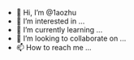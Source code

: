 - 👋 Hi, I’m @1aozhu
- 👀 I’m interested in ...
- 🌱 I’m currently learning ...
- 💞️ I’m looking to collaborate on ...
- 📫 How to reach me ...

<!---
1aozhu/1aozhu is a ✨ special ✨ repository because its `README.md` (this file) appears on your GitHub profile.
You can click the Preview link to take a look at your changes.
--->
